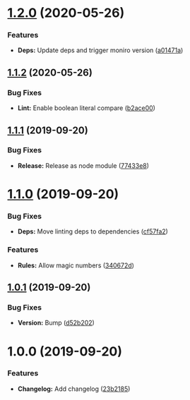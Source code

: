 # [1.2.0](https://github.com/cblanc/eslint-config/compare/1.1.2...1.2.0) (2020-05-26)


### Features

* **Deps:** Update deps and trigger moniro version ([a01471a](https://github.com/cblanc/eslint-config/commit/a01471a))

## [1.1.2](https://github.com/cblanc/eslint-config/compare/1.1.1...1.1.2) (2020-05-26)


### Bug Fixes

* **Lint:** Enable boolean literal compare ([b2ace00](https://github.com/cblanc/eslint-config/commit/b2ace00))

## [1.1.1](https://github.com/cblanc/eslint-config/compare/1.1.0...1.1.1) (2019-09-20)


### Bug Fixes

* **Release:** Release as node module ([77433e8](https://github.com/cblanc/eslint-config/commit/77433e8))

# [1.1.0](https://github.com/cblanc/eslint-config/compare/1.0.1...1.1.0) (2019-09-20)


### Bug Fixes

* **Deps:** Move linting deps to dependencies ([cf57fa2](https://github.com/cblanc/eslint-config/commit/cf57fa2))


### Features

* **Rules:** Allow magic numbers ([340672d](https://github.com/cblanc/eslint-config/commit/340672d))

## [1.0.1](https://github.com/cblanc/eslint-config/compare/1.0.0...1.0.1) (2019-09-20)


### Bug Fixes

* **Version:** Bump ([d52b202](https://github.com/cblanc/eslint-config/commit/d52b202))

# 1.0.0 (2019-09-20)


### Features

* **Changelog:** Add changelog ([23b2185](https://github.com/cblanc/eslint-config/commit/23b2185))
